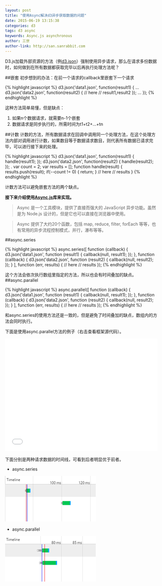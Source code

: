 ```yaml
---
layout: post
title: "使用Async解决d3异步获取数据的问题"
date: 2015-06-19 13:15:38
categories: d3
tags: d3 async
keywords: Async.js asynchronous
author: 三世
author-link: http://san.sanrabbit.com
---
```


D3.js加载外部资源的方法（例[d3.json](https://github.com/mbostock/d3/wiki/Requests#d3_json)）强制使用异步请求，那么在请求多份数据时，如何做到在所有数据都获取完毕以后再执行处理方法呢？

##嵌套
初步想到的办法：在前一个请求的callback里嵌套下一个请求

{% highlight javascript %}
d3.json('data1.json', function(result1) {
	...
	d3.json('data2.json', function(result2) {
		// here 
		// result1,result2
	});
	...
});
{% endhighlight %}

这种方法简单易懂，但是缺点：

1. 如果n个数据请求，就需要n-1个嵌套
2. 数据请求是同步执行的，所需时间为t1+t2+...+tn

##计数
计数的方法，所有数据请求在回调中调用同一个处理方法，在这个处理方法内部对调用进行计数，如果数目等于数据请求数目，则代表所有数据已请求完毕，可以进行接下来的处理。

{% highlight javascript %}
d3.json('data1.json', function(result1) {
	handle(result1);
});
d3.json('data2.json', function(result2) {
	handle(result2);
});
.
var count = 2;
var results = [];
function handle(result) {
	results.push(result);
	if(--count != 0) {
		return;
	}
	// here
	// results
}
{% endhighlight %}
	
计数方法可以避免嵌套方法的两个缺点。

**接下来介绍使用[Async.js](https://github.com/caolan/async)库来实现。**
> Async 是一个工具模块，提供了直接而强大的 JavaScript 异步功能。虽然是为 Node.js 设计的，但是它也可以直接在浏览器中使用。

> Async 提供了大约20个函数，包括 map, reduce, filter, forEach 等等，也有常用的异步流程控制模式，并行，瀑布等等。

##async.series

{% highlight javascript %}
async.series([
    function (callback) {
        d3.json('data1.json', function (result1) {
            callback(null, result1);
        });
    },
    function (callback) {
        d3.json('data2.json', function (result2) {
            callback(null, result2);
        });
    }
], function (err, results) {
	// here
	// results
});
{% endhighlight %}

这个方法会依次执行数组里指定的方法，所以也会有时间叠加的缺点。
##async.parallel

{% highlight javascript %}
async.parallel([
    function (callback) {
        d3.json('data1.json', function (result1) {
            callback(null, result1);
        });
    },
    function (callback) {
        d3.json('data2.json', function (result2) {
            callback(null, result2);
        });
    }
], function (err, results) {
	// here
	// results
});
{% endhighlight %}

和async.series的使用方法还是一致的，但是避免了时间叠加的缺点，数组内的方法会同时执行。

下面是使用async.parallel方法的例子（右击查看框架源代码）。

 <iframe src="/demo/async/index.html" style="width:100%; height:370px; border: none;overflow-y: hidden"></iframe>

下面分别是两种请求数据的时间线，可看到后者明显优于前者。

* async.series

![async.series](/demo/async/async1.jpg)

* async.parallel

![async.parallel](/demo/async/async2.jpg)
